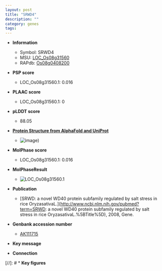 ```yaml
---
layout: post
title: "SRWD4"
description: ""
category: genes
tags: 
---
```


* **Information**  
    + Symbol: SRWD4  
    + MSU: [LOC_Os08g31560](http://rice.plantbiology.msu.edu/cgi-bin/ORF_infopage.cgi?orf=LOC_Os08g31560)  
    + RAPdb: [Os08g0408200](http://rapdb.dna.affrc.go.jp/viewer/gbrowse_details/irgsp1?name=Os08g0408200)  

* **PSP score**  
    + LOC_Os08g31560.1: 0.016 

* **PLAAC score**  
    + LOC_Os08g31560.1: 0 

* **pLDDT score**
    + 88.05

* **[Protein Structure from AlphaFold and UniProt](https://www.uniprot.org/uniprotkb/Q6Z9W0/entry#structure)**
    + ![image](https://ricepsp.github.io/images/Q6/AF-Q6Z9W0-F1.png))

* **MolPhase score**
    + LOC_Os08g31560.1: 0.016

* **MolPhaseResult**
    + ![LOC_Os08g31560.1](https://ricepsp.github.io/pictures/LOC_Os08g/LOC_Os08g31560.1.png)

* **Publication**  
    + [SRWD: a novel WD40 protein subfamily regulated by salt stress in rice OryzasativaL.](http://www.ncbi.nlm.nih.gov/pubmed?term=SRWD: a novel WD40 protein subfamily regulated by salt stress in rice OryzasativaL.%5BTitle%5D), 2008, Gene.

* **Genbank accession number**  
    + [AK111715](http://www.ncbi.nlm.nih.gov/nuccore/AK111715)

* **Key message**  

* **Connection**  

[//]: # * **Key figures**  


